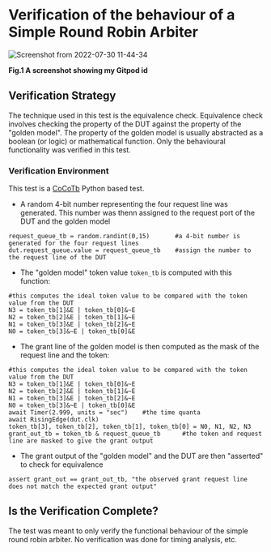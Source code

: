 # Verification of the behaviour of a Simple Round Robin Arbiter

![Screenshot from 2022-07-30 11-44-34](https://user-images.githubusercontent.com/41594627/182002996-7ace628d-8bdd-4560-8181-6833fb666db4.png)

**Fig.1 A screenshot showing my Gitpod id**

## Verification Strategy
The technique used in this test is the equivalence check. Equivalence check involves checking the property of the DUT against the property of the "golden model". The property of the golden model is usually abstracted as a boolean (or logic) or mathematical function. Only the behavioural functionality was verified  in this test.

### Verification Environment
This test is a [CoCoTb](https://www.cocotb.org/) Python based test.
- A random 4-bit number representing the four request line was generated. This number was thenn assigned to the request port of the DUT and the golden model

```
request_queue_tb = random.randint(0,15)       #a 4-bit number is generated for the four request lines
dut.request_queue.value = request_queue_tb    #assign the number to the request line of the DUT
```
- The "golden model" token value `token_tb` is computed with this function:
```
#this computes the ideal token value to be compared with the token value from the DUT
N3 = token_tb[1]&E | token_tb[0]&~E
N2 = token_tb[2]&E | token_tb[1]&~E
N1 = token_tb[3]&E | token_tb[2]&~E
N0 = token_tb[3]&~E | token_tb[0]&E
```

- The grant line of the golden model is then computed as the mask of the request line and the token:

```
#this computes the ideal token value to be compared with the token value from the DUT
N3 = token_tb[1]&E | token_tb[0]&~E
N2 = token_tb[2]&E | token_tb[1]&~E
N1 = token_tb[3]&E | token_tb[2]&~E
N0 = token_tb[3]&~E | token_tb[0]&E
await Timer(2.999, units = "sec")    #the time quanta
await RisingEdge(dut.clk)
token_tb[3], token_tb[2], token_tb[1], token_tb[0] = N0, N1, N2, N3
grant_out_tb = token_tb & request_queue_tb      #the token and request line are masked to give the grant output
```

- The grant output of the "golden model" and the DUT are then "asserted" to check for equivalence

`assert grant_out == grant_out_tb, "the observed grant request line does not match the expected grant output"`


## Is the Verification Complete?
The test was meant to only verify the functional behaviour of the simple round robin arbiter. No verification was done for timing analysis, etc.
